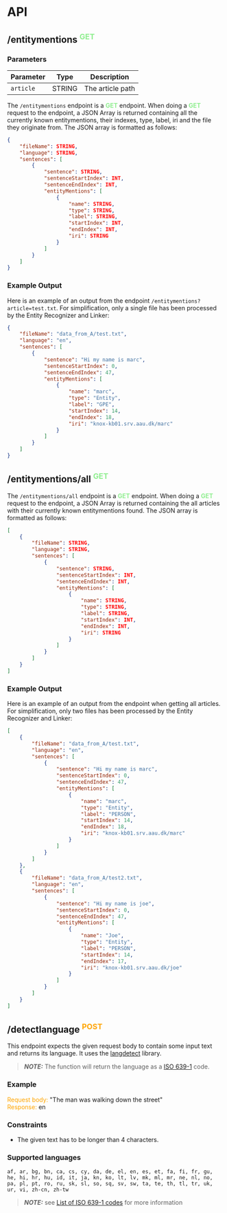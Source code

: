 # API

## /entitymentions <sup><span style="color:lightgreen">GET</span></sup>
### Parameters
| Parameter | Type   | Description      |
|-----------|--------|------------------|
| `article` | STRING | The article path |

The `/entitymentions` endpoint is a <span style="color:lightgreen">**GET**</span> endpoint. When doing a <span style="color:lightgreen">**GET**</span> request to the endpoint, a JSON Array is returned containing all the currently known entitymentions, their indexes, type, label, iri and the file they originate from. The JSON array is formatted as follows:

```JSON
{
    "fileName": STRING,
    "language": STRING,
    "sentences": [
        {
            "sentence": STRING,
            "sentenceStartIndex": INT,
            "sentenceEndIndex": INT,
            "entityMentions": [
                {
                    "name": STRING,
                    "type": STRING,
                    "label": STRING,
                    "startIndex": INT,
                    "endIndex": INT,
                    "iri": STRING
                }
            ]
        }
    ]
}
```

### Example Output

Here is an example of an output from the endpoint `/entitymentions?article=test.txt`. For simplification, only a single file has been processed by the Entity Recognizer and Linker:

```JSON
{
    "fileName": "data_from_A/test.txt",
    "language": "en",
    "sentences": [
        {
            "sentence": "Hi my name is marc",
            "sentenceStartIndex": 0,
            "sentenceEndIndex": 47,
            "entityMentions": [
                {
                    "name": "marc",
                    "type": "Entity",
                    "label": "GPE",
                    "startIndex": 14,
                    "endIndex": 18,
                    "iri": "knox-kb01.srv.aau.dk/marc"
                }
            ]
        }
    ]
}
```


## /entitymentions/all <sup><span style="color:lightgreen">GET</span></sup>

The `/entitymentions/all` endpoint is a <span style="color:lightgreen">**GET**</span> endpoint. When doing a <span style="color:lightgreen">**GET**</span> request to the endpoint, a JSON Array is returned containing the all articles with their currently known entitymentions found. The JSON array is formatted as follows:

```JSON
[
    {
        "fileName": STRING,
        "language": STRING,
        "sentences": [
            {
                "sentence": STRING,
                "sentenceStartIndex": INT,
                "sentenceEndIndex": INT,
                "entityMentions": [
                    {
                        "name": STRING,
                        "type": STRING,
                        "label": STRING,
                        "startIndex": INT,
                        "endIndex": INT,
                        "iri": STRING
                    }
                ]
            }
        ]
    }
]
```

### Example Output

Here is an example of an output from the endpoint when getting all articles. For simplification, only two files has been processed by the Entity Recognizer and Linker:

```JSON
[
    {
        "fileName": "data_from_A/test.txt",
        "language": "en",
        "sentences": [
            {
                "sentence": "Hi my name is marc",
                "sentenceStartIndex": 0,
                "sentenceEndIndex": 47,
                "entityMentions": [
                    {
                        "name": "marc",
                        "type": "Entity",
                        "label": "PERSON",
                        "startIndex": 14,
                        "endIndex": 18,
                        "iri": "knox-kb01.srv.aau.dk/marc"
                    }
                ]
            }
        ]
    },
    {
        "fileName": "data_from_A/test2.txt",
        "language": "en",
        "sentences": [
            {
                "sentence": "Hi my name is joe",
                "sentenceStartIndex": 0,
                "sentenceEndIndex": 47,
                "entityMentions": [
                    {
                        "name": "Joe",
                        "type": "Entity",
                        "label": "PERSON",
                        "startIndex": 14,
                        "endIndex": 17,
                        "iri": "knox-kb01.srv.aau.dk/joe"
                    }
                ]
            }
        ]
    }
]
```



## /detectlanguage <sup><span style="color:orange">POST</span></sup>
This endpoint expects the given request body to contain some input text and returns its language. It uses the [langdetect](https://pypi.org/project/langdetect/) library.

> **_NOTE:_** The function will return the language as a [ISO 639-1](https://en.wikipedia.org/wiki/List_of_ISO_639-1_codes) code.

### Example
<span style="color:orange">Request body: </span> "The man was walking down the street"\
<span style="color:orange">Response: </span> en


### Constraints
- The given text has to be longer than 4 characters.

### Supported languages
`af, ar, bg, bn, ca, cs, cy, da, de, el, en, es, et, fa, fi, fr, gu, he,
hi, hr, hu, id, it, ja, kn, ko, lt, lv, mk, ml, mr, ne, nl, no, pa, pl,
pt, ro, ru, sk, sl, so, sq, sv, sw, ta, te, th, tl, tr, uk, ur, vi, zh-cn, zh-tw`

> **_NOTE:_** see [List of ISO 639-1 codes](https://en.wikipedia.org/wiki/List_of_ISO_639-1_codes) for more information